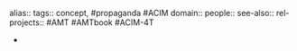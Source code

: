 alias::
tags:: concept, #propaganda #ACIM
domain::
people::
see-also::
rel-projects:: #AMT #AMTbook #ACIM-4T



-
